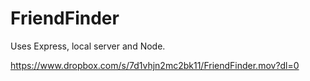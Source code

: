 # FriendFinder
Uses Express, local server and Node.

https://www.dropbox.com/s/7d1vhjn2mc2bk11/FriendFinder.mov?dl=0

